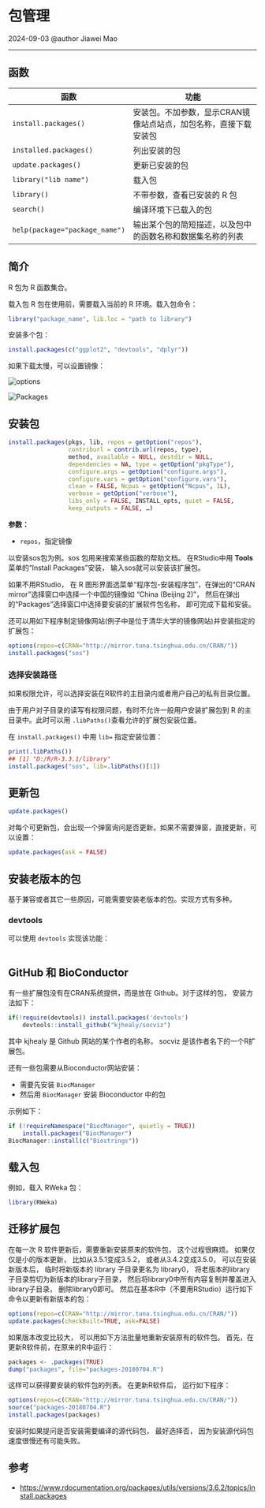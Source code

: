 # 包管理

2024-09-03
@author Jiawei Mao
***

## 函数

| 函数 | 功能 |
|--|--|
| `install.packages()` | 安装包。不加参数，显示CRAN镜像站点站点，加包名称，直接下载安装包 |
| `installed.packages()` | 列出安装的包 |
| `update.packages()` | 更新已安装的包 |
| `library("lib name")` | 载入包 |
| `library()` | 不带参数，查看已安装的 R 包 |
| `search()` | 编译环境下已载入的包 |
| `help(package="package_name")` | 输出某个包的简短描述，以及包中的函数名称和数据集名称的列表 |

## 简介

R 包为 R 函数集合。

载入包
R 包在使用前，需要载入当前的 R 环境。载入包命令：

```r
library("package_name", lib.loc = "path to library")
```

安装多个包：

```r
install.packages(c("ggplot2", "devtools", "dplyr"))
```

如果下载太慢，可以设置镜像：

![options](images/2020-05-28-22-50-55.png)

![Packages](images/2020-05-28-22-51-14.png)

## 安装包

```r
install.packages(pkgs, lib, repos = getOption("repos"),
                 contriburl = contrib.url(repos, type),
                 method, available = NULL, destdir = NULL,
                 dependencies = NA, type = getOption("pkgType"),
                 configure.args = getOption("configure.args"),
                 configure.vars = getOption("configure.vars"),
                 clean = FALSE, Ncpus = getOption("Ncpus", 1L),
                 verbose = getOption("verbose"),
                 libs_only = FALSE, INSTALL_opts, quiet = FALSE,
                 keep_outputs = FALSE, …)
```

**参数：**

- `repos`，指定镜像

以安装sos包为例。sos 包用来搜索某些函数的帮助文档。 在RStudio中用 **Tools** 菜单的“Install Packages”安装， 输入sos就可以安装该扩展包。

如果不用RStudio， 在 R 图形界面选菜单“程序包-安装程序包”，在弹出的“CRAN mirror”选择窗口中选择一个中国的镜像如 “China (Beijing 2)”， 然后在弹出的“Packages”选择窗口中选择要安装的扩展软件包名称， 即可完成下载和安装。

还可以用如下程序制定镜像网站(例子中是位于清华大学的镜像网站)并安装指定的扩展包：

```r
options(repos=c(CRAN="http://mirror.tuna.tsinghua.edu.cn/CRAN/"))
install.packages("sos")
```

### 选择安装路径

如果权限允许，可以选择安装在R软件的主目录内或者用户自己的私有目录位置。

由于用户对子目录的读写有权限问题，有时不允许一般用户安装扩展包到 R 的主目录中。此时可以用 `.libPaths()`查看允许的扩展包安装位置。

在 `install.packages()` 中用 `lib=` 指定安装位置：

```r
print(.libPaths())
## [1] "D:/R/R-3.3.1/library"
install.packages("sos", lib=.libPaths()[1])
```

## 更新包

```r
update.packages()
```

对每个可更新包，会出现一个弹窗询问是否更新。如果不需要弹窗，直接更新，可以设置：

```r
update.packages(ask = FALSE)
```

## 安装老版本的包

基于兼容或者其它一些原因，可能需要安装老版本的包。实现方式有多种。

### devtools

可以使用 `devtools` 实现该功能：

```

```

## GitHub 和 BioConductor

有一些扩展包没有在CRAN系统提供，而是放在 Github。对于这样的包， 安装方法如下：

```r
if(!require(devtools)) install.packages('devtools')
	devtools::install_github("kjhealy/socviz")
```

其中 kjhealy 是 Github 网站的某个作者的名称， socviz 是该作者名下的一个R扩展包。

还有一些包需要从Bioconductor网站安装：

- 需要先安装 `BiocManager`
- 然后用 `BiocManager` 安装 Bioconductor 中的包

示例如下：

```r
if (!requireNamespace("BiocManager", quietly = TRUE))
    install.packages("BiocManager")
BiocManager::install(c("Biostrings"))
```

## 载入包

例如，载入 RWeka 包：

```r
library(RWeka)
```

## 迁移扩展包

在每一次 R 软件更新后，需要重新安装原来的软件包， 这个过程很麻烦。 如果仅仅是小的版本更新， 比如从3.5.1变成3.5.2， 或者从3.4.2变成3.5.0， 可以在安装新版本后， 临时将新版本的 library 子目录更名为 library0， 将老版本的library子目录剪切为新版本的library子目录， 然后将library0中所有内容复制并覆盖进入library子目录， 删除library0即可。 然后在基本R中（不要用RStudio）运行如下命令以更新有新版本的包：

```r
options(repos=c(CRAN="http://mirror.tuna.tsinghua.edu.cn/CRAN/"))
update.packages(checkBuilt=TRUE, ask=FALSE)
```

如果版本改变比较大， 可以用如下方法批量地重新安装原有的软件包。 首先，在更新R软件前，在原来的R中运行：

```r
packages <- .packages(TRUE)
dump("packages", file="packages-20180704.R")
```

这样可以获得要安装的软件包的列表。 在更新R软件后， 运行如下程序：

```r
options(repos=c(CRAN="http://mirror.tuna.tsinghua.edu.cn/CRAN/"))
source("packages-20180704.R")
install.packages(packages)
```

安装时如果提问是否安装需要编译的源代码包， 最好选择否， 因为安装源代码包速度很慢还有可能失败。

## 参考

- https://www.rdocumentation.org/packages/utils/versions/3.6.2/topics/install.packages
